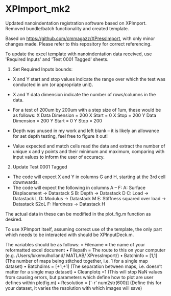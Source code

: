 # XPImport_mk2
Updated nanoindentation registration software based on XPImport. Removed bundle/batch functionality and created template.

Based on https://github.com/cmmagazz/XPressImport, with only minor changes made.
Please refer to this repository for correct referencing.

To update the excel template with nanoindentation data received, use 'Required Inputs' and 'Test 0001 Tagged' sheets.

1.	Set Required Inputs bounds:
- X and Y start and stop values indicate the range over which the test was conducted in um (or appropriate unit). 
- X and Y data dimension indicate the number of rows/columns in the data.
- For a test of 200um by 200um with a step size of 1um, these would be as follows:
X Data Dimension = 200
X Start = 0
X Stop = 200
Y Data Dimension = 200
Y Start = 0
Y Stop = 200

- Depth was unused in my work and left blank – it is likely an allowance for set depth testing, feel free to figure it out!
- Value expected and match cells read the data and extract the number of unique x and y points and their minimum and maximum, comparing with input values to inform the user of accuracy.

2.	Update Test 0001 Tagged

- The code will expect X and Y in columns G and H, starting at the 3rd cell downwards.
- The code will expect the following in columns A – F:
A: Surface Displacement -> Datastack S 
B: Depth -> Datastack D
C: Load -> Datastack L
D: Modulus -> Datastack M
E: Stiffness squared over load -> Datastack S2oL
F: Hardness -> Datastack H

The actual data in these can be modified in the plot_fig.m function as desired.

To use XPImport itself, assuming correct use of the template, the only part which needs to be interacted with should be XPInputDeck.m.

The variables should be as follows:
•	Filename = the name of your reformatted excel document
•	Filepath = The route to this on your computer (e.g. /Users/lukemulholland/ MATLAB/ XPressImport/)
•	Batchinfo = [1,1] (The number of maps being stitched together, i.e. 1 for a single map dataset)
•	Batchdims = [+1,+1] (The separation between maps, i.e. doesn’t matter for a single map dataset)
•	Cleanplotq =1 (This will stop NaN values from causing errors, but parameters which define how to plot are user defines within plotfig.m)
•	Resolution = ['-r' num2str(600)] (Define this for your dataset, it varies the resolution with which images will save)
